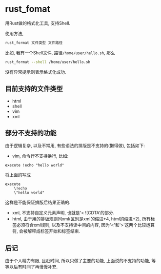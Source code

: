 # rust_fomat
用Rust做的格式化工具, 支持Shell.

使用方法, 
```bash
rust_format 文件类型 文件路径
```

比如, 我有一个Shell文件, 路径`/home/user/hello.sh`, 那么
```bash
rust_format --shell /home/user/hello.sh
```

没有异常提示则表示格式化成功.

## 目前支持的文件类型
- html
- shell
- vim
- xml

## 部分不支持的功能

由于逻辑复杂, 以及不常用, 有些语法的排版是不支持的(懒得做), 包括如下:

- vim, 命令行不支持换行, 比如:
```
execute !echo "hello world"
```

将上面的写成

```vim
execute 
    \!echo
    \"hello world"
```
这样是不能保证排版后结果正确的.

- xml, 不支持自定义元素声明, 也就是'< ![CDTA'的部分.
- html, 由于用的排版规则同xml(区别是xml的缩进+4, html的缩进+2), 所有标签必须符合xml规则, 以及不支持读<script></script>中间的内容, 因为'<'和'>'这两个比较运算符, 会被解释成标签开始和标签结束.

## 后记
由于个人精力有限, 且赶时间, 所以只做了主要的功能, 上面说的不支持的功能, 等等以后有时间了再慢慢补充.


